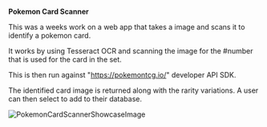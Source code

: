 **Pokemon Card Scanner**

This was a weeks work on a web app that takes a image and scans it to identify a pokemon card.

It works by using Tesseract OCR and scanning the image for the #number that is used for the card in the set.

This is then run against "https://pokemontcg.io/" developer API SDK.

The identified card image is returned along with the rarity variations. A user can then select to add to their database.

![PokemonCardScannerShowcaseImage](https://github.com/user-attachments/assets/781686de-32fd-4862-87a7-eb76fb1c80da)

